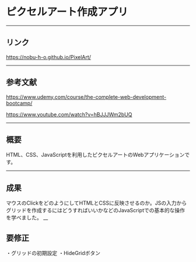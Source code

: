 # ピクセルアート作成アプリ
___
## リンク
https://nobu-h-o.github.io/PixelArt/
___
## 参考文献
https://www.udemy.com/course/the-complete-web-development-bootcamp/

https://www.youtube.com/watch?v=hBJJJWm2bUQ
___
## 概要
HTML、CSS、JavaScriptを利用したピクセルアートのWebアプリケーションです。
___
## 成果
マウスのClickをどのようにしてHTMLとCSSに反映させるのか。JSの入力からグリッドを作成するにはどうすればいいかなどのJavaScriptでの基本的な操作を学べました。
__
## 要修正
・グリッドの初期設定
・HideGridボタン
